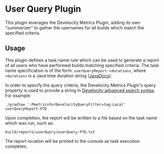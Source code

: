 # User Query Plugin

This plugin leverages the Develocity Metrics Plugin, adding its own "summarizer" to gather the
usernames for all builds which match the specified criteria.

## Usage

This plugin defines a task name rule which can be used to generate a report of all
users who have performed builds matching specified criteria.  The task name specification
is of the form: `userQueryReport-<duration>`, where `<duration>` is a Java time duration
string ([JavaDocs](https://docs.oracle.com/en/java/javase/11/docs/api/java.base/java/time/Duration.html)).

In order to specify the query criteria, the Develocity Metrics Plugin's query property is
used to provide a string in
[Develocity advanced search syntax](https://docs.gradle.com/enterprise/api-manual/#advanced_search_syntax).
For example: 

```shell
./gradlew '-PmetricsForDevelocityQueryFilter=tag:Local' userQueryReport-P7D
```

Upon completion, the report will be written to a file based on the task name which was run,
such as:
```shell
build/reports/userQuery/userQuery-P7D.txt
```
The report location will be printed to the console as task execution completes.